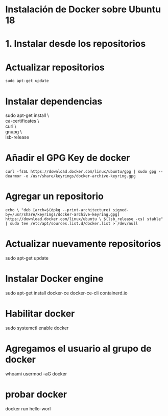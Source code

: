 # Instalación de Docker sobre Ubuntu 18

# 1. Instalar desde los repositorios

# Actualizar repositorios
`sudo apt-get update`


# Instalar dependencias

sudo apt-get install \\ \
    ca-certificates \\ \
    curl \\ \
    gnupg \\ \
    lsb-release

# Añadir el GPG Key de docker

`curl -fsSL https://download.docker.com/linux/ubuntu/gpg | sudo gpg --dearmor -o /usr/share/keyrings/docker-archive-keyring.gpg`

# Agregar un repositorio

`echo \
  "deb [arch=$(dpkg --print-architecture) signed-by=/usr/share/keyrings/docker-archive-keyring.gpg] https://download.docker.com/linux/ubuntu \
  $(lsb_release -cs) stable" | sudo tee /etc/apt/sources.list.d/docker.list > /dev/null`


# Actualizar nuevamente repositorios
sudo apt-get update

# Instalar Docker engine

sudo apt-get install docker-ce docker-ce-cli containerd.io

# Habilitar docker 
sudo systemctl enable docker

# Agregamos el usuario al grupo de docker
whoami
usermod -aG docker <usuario>

# probar docker
docker run hello-worl
